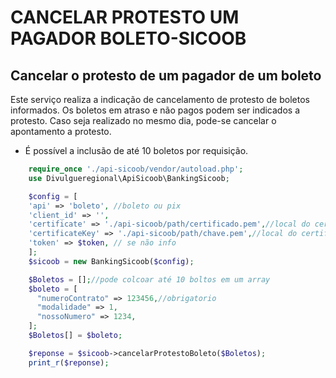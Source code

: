 # CANCELAR PROTESTO UM PAGADOR BOLETO-SICOOB

## Cancelar o protesto de um pagador de um boleto
Este serviço realiza a indicação de cancelamento de protesto de boletos informados. Os boletos em atraso e não pagos podem ser indicados a protesto. Caso seja realizado no mesmo dia, pode-se cancelar o apontamento a protesto.<br>
* É possível a inclusão de até 10 boletos por requisição.

```php
    require_once './api-sicoob/vendor/autoload.php';
    use Divulgueregional\ApiSicoob\BankingSicoob;

    $config = [
    'api' => 'boleto', //boleto ou pix
    'client_id' => '',
    'certificate' => './api-sicoob/path/certificado.pem',//local do certificado crt
    'certificateKey' => './api-sicoob/path/chave.pem',//local do certificado key
    'token' => $token, // se não info
    ];
    $sicoob = new BankingSicoob($config);

    $Boletos = [];//pode colcoar até 10 boltos em um array
    $boleto = [
      "numeroContrato" => 123456,//obrigatorio
      "modalidade" => 1,
      "nossoNumero" => 1234,
    ];
    $Boletos[] = $boleto;

    $reponse = $sicoob->cancelarProtestoBoleto($Boletos);
    print_r($reponse);
 
```